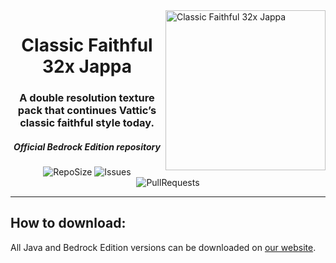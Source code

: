 <img src="https://github.com/Faithful-Resource-Pack/Branding/blob/main/logos/transparent/512/cf32_logo.png?raw=true" alt="Classic Faithful 32x Jappa" align="right" height="256px">
<div align="center">
  <h1>Classic Faithful 32x Jappa</h1>
  <h3>A double resolution texture pack that continues Vattic’s classic faithful style today.</h3>
  <h5><i>Official Bedrock Edition repository</i></h5>

![RepoSize](https://img.shields.io/github/repo-size/ClassicFaithful/32x-Jappa-Bedrock)
![Issues](https://img.shields.io/github/issues/ClassicFaithful/32x-Jappa-Bedrock)
![PullRequests](https://img.shields.io/github/issues-pr/ClassicFaithful/32x-Jappa-Bedrock)
</div>

---

## How to download:
All Java and Bedrock Edition versions can be downloaded on [our website](https://faithfulpack.net/classicfaithful/32x-jappa).
